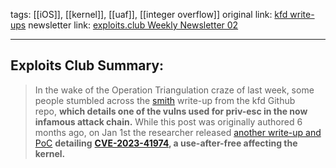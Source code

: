 tags:  [[iOS]], [[kernel]], [[uaf]], [[integer overflow]] 
original link:  [kfd write-ups](https://github.com/felix-pb/kfd/tree/main/writeups?ref=blog.exploits.club)
newsletter link: [exploits.club Weekly Newsletter 02](https://blog.exploits.club/exploits-club-weekly-newsletter-02/)

---
## Exploits Club Summary:
> In the wake of the Operation Triangulation craze of last week, some people stumbled across the [smith](https://github.com/felix-pb/kfd/blob/main/writeups/smith.md?ref=blog.exploits.club) write-up from the kfd Github repo, **which details one of the vulns used for priv-esc in the now infamous attack chain.** While this post was originally authored 6 months ago, on Jan 1st the researcher released [another write-up and PoC](https://github.com/felix-pb/kfd/blob/main/writeups/landa.md?ref=blog.exploits.club) **detailing** [**CVE-2023-41974**](https://support.apple.com/en-us/HT213938?ref=blog.exploits.club)**, a use-after-free affecting the kernel.** 
